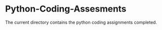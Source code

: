 # Python-Coding-Assesments

The current directory contains the python coding assignments completed.
